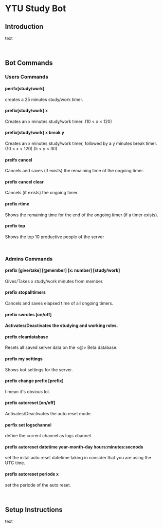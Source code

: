 <!Doctype html>

<html>
<body>
<h1>YTU Study Bot</h1>
  
  <h2>Introduction</h2>
    <p>text</p>
    <br>
  
  <h2>Bot Commands</h2>
      
  <h3>Users Commands</h3>
        
  <h4>perifx[study/work]</h4>
  <p>creates a 25 minutes study/work timer.</p>

  <h4>prefix[study/work] x</h4>
  <p>Creates an x minutes study/work timer. (10 < x < 120)</p>

  <h4>prefix[study/work] x break y</h4>
  <p>Creates an x minutes study/work timer, followed by a y minutes break timer.
  (10 < x < 120) (5 < y < 30)</p>

  <h4>preifx cancel</h4>
  <p>Cancels and saves (if exists) the remaining time of the ongoing timer.</p>

  <h4>prefix cancel clear</h4>
  <p>Cancels (if exists) the ongoing timer.</p>

  <h4>prefix rtime</h4>
  <p>Shows the remaining time for the end of the ongoing timer (if a timer exists).</p>

  <h4>prefix top</h4>
  <p>Shows the top 10 productive people of the server</p>
  <br>
  
  <h3>Admins Commands</h3>
  <h4>prefix [give/take] [@member] [x: number] [study/work]</h4>
    <p>Gives/Takes x study/work minutes from member.</p>

  <h4>prefix stopalltimers</h4>
    <p>Cancels and saves elapsed time of all ongoing timers.</p>

  <h4>prefix swroles [on/off]<h4>
  <p>Activates/Deactivates the studying and working roles.</p>

  <h4>prefix cleardatabase</h4>
    <p>Resets all saved server data on the <@> Beta database.<p>

  <h4>prefix my settings</h4>
    <p>Shows bot settings for the server.</p>

  <h4>prefix change prefix [prefix]</h4>
     <p>I mean it's obvious lol.</p>

  <h4>prefix autoreset [on/off]</h4>
      <p>Activates/Deactivates the auto reset mode.<p>

  <h4>perfix set logschannel</h4>
      <p>define the current channel as logs channel.</p>

  <h4>prefix autoreset datetime year-month-day hours:minutes:secnods</h4>
      <p>set the inital auto reset datetime taking in consider that you are using the UTC time.</p>

  <h4>prefix autoreset periode x</h4>
    <p>set the periode of the auto reset.</p>


  <br>
  <h2>Setup Instructions</h2>
    <p>text</p>
      
      
</body>
</html>
